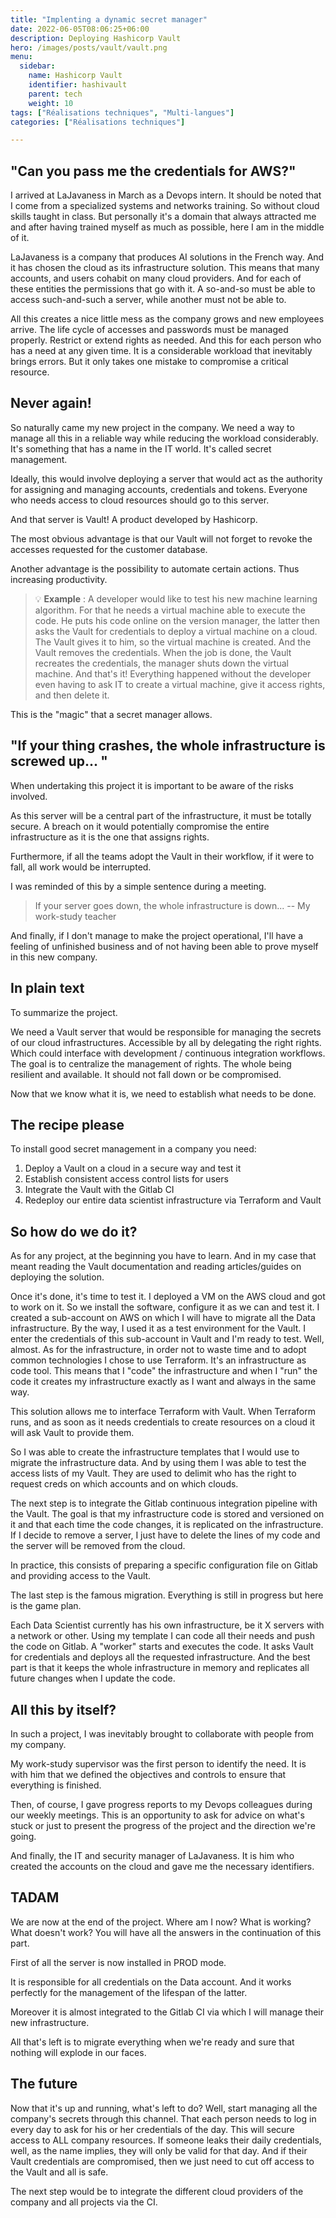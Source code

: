```yaml
---
title: "Implenting a dynamic secret manager"
date: 2022-06-05T08:06:25+06:00
description: Deploying Hashicorp Vault
hero: /images/posts/vault/vault.png
menu:
  sidebar:
    name: Hashicorp Vault
    identifier: hashivault
    parent: tech
    weight: 10
tags: ["Réalisations techniques", "Multi-langues"]
categories: ["Réalisations techniques"]

---
```

## "Can you pass me the credentials for AWS?"

I arrived at LaJavaness in March as a Devops intern. It should be noted that I come from a specialized systems and networks training. So without cloud skills taught in class. But personally it's a domain that always attracted me and after having trained myself as much as possible, here I am in the middle of it.

LaJavaness is a company that produces AI solutions in the French way. And it has chosen the cloud as its infrastructure solution. This means that many accounts, and users cohabit on many cloud providers. And for each of these entities the permissions that go with it. A so-and-so must be able to access such-and-such a server, while another must not be able to.

All this creates a nice little mess as the company grows and new employees arrive. The life cycle of accesses and passwords must be managed properly. Restrict or extend rights as needed. And this for each person who has a need at any given time. It is a considerable workload that inevitably brings errors. But it only takes one mistake to compromise a critical resource.

## Never again! 

So naturally came my new project in the company. We need a way to manage all this in a reliable way while reducing the workload considerably. It's something that has a name in the IT world. It's called secret management.

Ideally, this would involve deploying a server that would act as the authority for assigning and managing accounts, credentials and tokens. Everyone who needs access to cloud resources should go to this server.

And that server is Vault! A product developed by Hashicorp.

The most obvious advantage is that our Vault will not forget to revoke the accesses requested for the customer database.

Another advantage is the possibility to automate certain actions. Thus increasing productivity.

>💡 **Example** : A developer would like to test his new machine learning algorithm. For that he needs a virtual machine able to execute the code. He puts his code online on the version manager, the latter then asks the Vault for credentials to deploy a virtual machine on a cloud. The Vault gives it to him, so the virtual machine is created. And the Vault removes the credentials. When the job is done, the Vault recreates the credentials, the manager shuts down the virtual machine. And that's it! Everything happened without the developer even having to ask IT to create a virtual machine, give it access rights, and then delete it.

This is the "magic" that a secret manager allows.

## "If your thing crashes, the whole infrastructure is screwed up... "

When undertaking this project it is important to be aware of the risks involved.

As this server will be a central part of the infrastructure, it must be totally secure. A breach on it would potentially compromise the entire infrastructure as it is the one that assigns rights.

Furthermore, if all the teams adopt the Vault in their workflow, if it were to fall, all work would be interrupted.

I was reminded of this by a simple sentence during a meeting.

> If your server goes down, the whole infrastructure is down...
>-- My work-study teacher

And finally, if I don't manage to make the project operational, I'll have a feeling of unfinished business and of not having been able to prove myself in this new company.

## In plain text

To summarize the project.

We need a Vault server that would be responsible for managing the secrets of our cloud infrastructures. Accessible by all by delegating the right rights. Which could interface with development / continuous integration workflows. The goal is to centralize the management of rights. The whole being resilient and available. It should not fall down or be compromised.

Now that we know what it is, we need to establish what needs to be done.

## The recipe please

To install good secret management in a company you need:

1. Deploy a Vault on a cloud in a secure way and test it
2. Establish consistent access control lists for users
3. Integrate the Vault with the Gitlab CI
4. Redeploy our entire data scientist infrastructure via Terraform and Vault

## So how do we do it?

As for any project, at the beginning you have to learn. And in my case that meant reading the Vault documentation and reading articles/guides on deploying the solution.

Once it's done, it's time to test it. I deployed a VM on the AWS cloud and got to work on it. So we install the software, configure it as we can and test it. I created a sub-account on AWS on which I will have to migrate all the Data infrastructure. By the way, I used it as a test environment for the Vault.  I enter the credentials of this sub-account in Vault and I'm ready to test. Well, almost. As for the infrastructure, in order not to waste time and to adopt common technologies I chose to use Terraform. It's an infrastructure as code tool. This means that I "code" the infrastructure and when I "run" the code it creates my infrastructure exactly as I want and always in the same way.

This solution allows me to interface Terraform with Vault. When Terraform runs, and as soon as it needs credentials to create resources on a cloud it will ask Vault to provide them.

So I was able to create the infrastructure templates that I would use to migrate the infrastructure data. And by using them I was able to test the access lists of my Vault. They are used to delimit who has the right to request creds on which accounts and on which clouds.

The next step is to integrate the Gitlab continuous integration pipeline with the Vault. The goal is that my infrastructure code is stored and versioned on it and that each time the code changes, it is replicated on the infrastructure. If I decide to remove a server, I just have to delete the lines of my code and the server will be removed from the cloud.

In practice, this consists of preparing a specific configuration file on Gitlab and providing access to the Vault.

The last step is the famous migration. Everything is still in progress but here is the game plan.

Each Data Scientist currently has his own infrastructure, be it X servers with a network or other. Using my template I can code all their needs and push the code on Gitlab. A "worker" starts and executes the code. It asks Vault for credentials and deploys all the requested infrastructure. And the best part is that it keeps the whole infrastructure in memory and replicates all future changes when I update the code.

## All this by itself?

In such a project, I was inevitably brought to collaborate with people from my company.

My work-study supervisor was the first person to identify the need. It is with him that we defined the objectives and controls to ensure that everything is finished.

Then, of course, I gave progress reports to my Devops colleagues during our weekly meetings. This is an opportunity to ask for advice on what's stuck or just to present the progress of the project and the direction we're going.

And finally, the IT and security manager of LaJavaness. It is him who created the accounts on the cloud and gave me the necessary identifiers.

## TADAM

We are now at the end of the project. Where am I now? What is working? What doesn't work? You will have all the answers in the continuation of this part.

First of all the server is now installed in PROD mode.

It is responsible for all credentials on the Data account. And it works perfectly for the management of the lifespan of the latter.

Moreover it is almost integrated to the Gitlab CI via which I will manage their new infrastructure.

All that's left is to migrate everything when we're ready and sure that nothing will explode in our faces.

## The future

Now that it's up and running, what's left to do? Well, start managing all the company's secrets through this channel. That each person needs to log in every day to ask for his or her credentials of the day. This will secure access to ALL company resources. If someone leaks their daily credentials, well, as the name implies, they will only be valid for that day. And if their Vault credentials are compromised, then we just need to cut off access to the Vault and all is safe.

The next step would be to integrate the different cloud providers of the company and all projects via the CI.